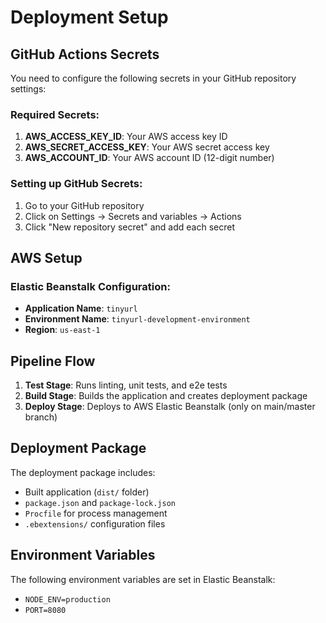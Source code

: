 # Deployment Setup

## GitHub Actions Secrets

You need to configure the following secrets in your GitHub repository settings:

### Required Secrets:

1. **AWS_ACCESS_KEY_ID**: Your AWS access key ID
2. **AWS_SECRET_ACCESS_KEY**: Your AWS secret access key  
3. **AWS_ACCOUNT_ID**: Your AWS account ID (12-digit number)

### Setting up GitHub Secrets:

1. Go to your GitHub repository
2. Click on Settings → Secrets and variables → Actions
3. Click "New repository secret" and add each secret

## AWS Setup

### Elastic Beanstalk Configuration:
- **Application Name**: `tinyurl`
- **Environment Name**: `tinyurl-development-environment`
- **Region**: `us-east-1`


## Pipeline Flow

1. **Test Stage**: Runs linting, unit tests, and e2e tests
2. **Build Stage**: Builds the application and creates deployment package
3. **Deploy Stage**: Deploys to AWS Elastic Beanstalk (only on main/master branch)

## Deployment Package

The deployment package includes:
- Built application (`dist/` folder)
- `package.json` and `package-lock.json`
- `Procfile` for process management
- `.ebextensions/` configuration files

## Environment Variables

The following environment variables are set in Elastic Beanstalk:
- `NODE_ENV=production`
- `PORT=8080`
